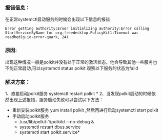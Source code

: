 ### 报错信息：
在正常systemctl启动服务的时候会出现以下信息的报错
```shell
Error getting authority:Eroor initializing authority:Error calling StartServiceByName for org.freedesktop.PolicyKit1:Timeout was readhed(g-io-error-quark, 24)
```
### 原因:
出现这种情况一般是polkit并没有处于正常的激活状态，他会导致其他一些服务也不能正常启动,可以systemctl status polkit 观察以下服务的状态为faild

### 解决方案：
1、直接启动polkit服务 systemctl restart polkit *
2、当发现polkit启动的时候依然出现上述报错，服务启动失败可以尝试以下方法：	
* 重新安装polkit服务 yum install polkit ,然后再进行启动systemctl start polkit 
* 手动启动polkit服务
	* /usr/lib/polkit-1/polkitd --no-debug &
	* systemctl restart dbus.service
	* systemctl start polkit.service*
	
